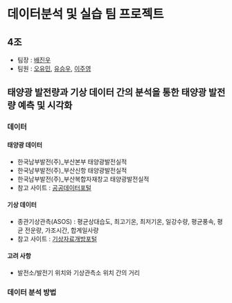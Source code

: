 # 데이터분석 및 실습 팀 프로젝트
## 4조
- 팀장 : [배진우](https://github.com/J-woooo)
- 팀원 : [오유민](https://github.com/ym-o), [유승우](https://github.com/seung-woo-ryu), [이주영](https://github.com/1122jinny)
## 태양광 발전량과 기상 데이터 간의 분석을 통한 태양광 발전량 예측 및 시각화
### 데이터
#### 태양광 데이터
- 한국남부발전(주)_부산본부 태양광발전실적
- 한국남부발전(주)_부산신항 태양광발전실적
- 한국남부발전(주)_부산복합자재창고 태양광발전실적
- 참고 사이트 : [공공데이터포털](https://www.data.go.kr/index.do)
#### 기상 데이터
- 종관기상관측(ASOS) : 평균상대습도, 최고기온, 최저기온, 일강수량, 평균풍속, 평균 전운량, 가조시간, 합계일사량
- 참고 사이트 : [기상자료개방포털](https://data.kma.go.kr/data/grnd/selectAsosRltmList.do?pgmNo=36)
#### 고려 사항
- 발전소/발전기 위치와 기상관측소 위치 간의 거리
### 데이터 분석 방법
